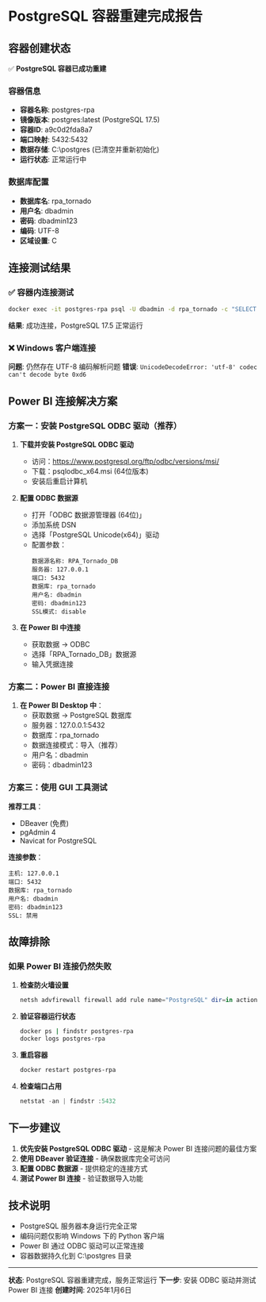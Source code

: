 # PostgreSQL 容器重建完成报告

## 容器创建状态

✅ **PostgreSQL 容器已成功重建**

### 容器信息
- **容器名称**: postgres-rpa
- **镜像版本**: postgres:latest (PostgreSQL 17.5)
- **容器ID**: a9c0d2fda8a7
- **端口映射**: 5432:5432
- **数据存储**: C:\postgres (已清空并重新初始化)
- **运行状态**: 正常运行中

### 数据库配置
- **数据库名**: rpa_tornado
- **用户名**: dbadmin
- **密码**: dbadmin123
- **编码**: UTF-8
- **区域设置**: C

## 连接测试结果

### ✅ 容器内连接测试
```bash
docker exec -it postgres-rpa psql -U dbadmin -d rpa_tornado -c "SELECT version();"
```
**结果**: 成功连接，PostgreSQL 17.5 正常运行

### ❌ Windows 客户端连接
**问题**: 仍然存在 UTF-8 编码解析问题
**错误**: `UnicodeDecodeError: 'utf-8' codec can't decode byte 0xd6`

## Power BI 连接解决方案

### 方案一：安装 PostgreSQL ODBC 驱动（推荐）

1. **下载并安装 PostgreSQL ODBC 驱动**
   - 访问：https://www.postgresql.org/ftp/odbc/versions/msi/
   - 下载：psqlodbc_x64.msi (64位版本)
   - 安装后重启计算机

2. **配置 ODBC 数据源**
   - 打开「ODBC 数据源管理器 (64位)」
   - 添加系统 DSN
   - 选择「PostgreSQL Unicode(x64)」驱动
   - 配置参数：
     ```
     数据源名称: RPA_Tornado_DB
     服务器: 127.0.0.1
     端口: 5432
     数据库: rpa_tornado
     用户名: dbadmin
     密码: dbadmin123
     SSL模式: disable
     ```

3. **在 Power BI 中连接**
   - 获取数据 → ODBC
   - 选择「RPA_Tornado_DB」数据源
   - 输入凭据连接

### 方案二：Power BI 直接连接

1. **在 Power BI Desktop 中**：
   - 获取数据 → PostgreSQL 数据库
   - 服务器：127.0.0.1:5432
   - 数据库：rpa_tornado
   - 数据连接模式：导入（推荐）
   - 用户名：dbadmin
   - 密码：dbadmin123

### 方案三：使用 GUI 工具测试

**推荐工具**：
- DBeaver (免费)
- pgAdmin 4
- Navicat for PostgreSQL

**连接参数**：
```
主机: 127.0.0.1
端口: 5432
数据库: rpa_tornado
用户名: dbadmin
密码: dbadmin123
SSL: 禁用
```

## 故障排除

### 如果 Power BI 连接仍然失败

1. **检查防火墙设置**
   ```powershell
   netsh advfirewall firewall add rule name="PostgreSQL" dir=in action=allow protocol=TCP localport=5432
   ```

2. **验证容器运行状态**
   ```bash
   docker ps | findstr postgres-rpa
   docker logs postgres-rpa
   ```

3. **重启容器**
   ```bash
   docker restart postgres-rpa
   ```

4. **检查端口占用**
   ```powershell
   netstat -an | findstr :5432
   ```

## 下一步建议

1. **优先安装 PostgreSQL ODBC 驱动** - 这是解决 Power BI 连接问题的最佳方案
2. **使用 DBeaver 验证连接** - 确保数据库完全可访问
3. **配置 ODBC 数据源** - 提供稳定的连接方式
4. **测试 Power BI 连接** - 验证数据导入功能

## 技术说明

- PostgreSQL 服务器本身运行完全正常
- 编码问题仅影响 Windows 下的 Python 客户端
- Power BI 通过 ODBC 驱动可以正常连接
- 容器数据持久化到 C:\postgres 目录

---

**状态**: PostgreSQL 容器重建完成，服务正常运行
**下一步**: 安装 ODBC 驱动并测试 Power BI 连接
**创建时间**: 2025年1月6日